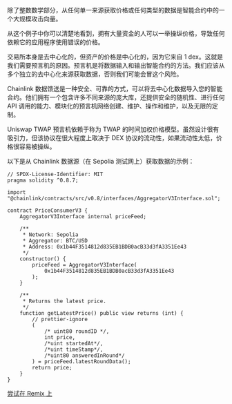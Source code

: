 除了整数数学部分，从任何单一来源获取价格或任何类型的数据是智能合约中的一个大规模攻击向量。

从这个例子中你可以清楚地看到，拥有大量资金的人可以一举操纵价格，导致任何依赖它的应用程序使用错误的价格。

交易所本身是去中心化的，但资产的价格是中心化的，因为它来自 1 dex。这就是我们需要预言机的原因。预言机是将数据输入和输出智能合约的方法。我们应该从多个独立的去中心化来源获取数据，否则我们可能会冒这个风险。

Chainlink 数据馈送是一种安全、可靠的方式，可以将去中心化数据导入您的智能合约。他们拥有一个包含许多不同来源的庞大库，还提供安全的随机性、进行任何 API 调用的能力、模块化的预言机网络创建、维护、操作和维护，以及无限的定制。

Uniswap TWAP 预言机依赖于称为 TWAP 的时间加权价格模型。虽然设计很有吸引力，但该协议在很大程度上取决于 DEX 协议的流动性，如果流动性太低，价格很容易被操纵。

以下是从 Chainlink 数据源（在 Sepolia 测试网上）获取数据的示例：

```
// SPDX-License-Identifier: MIT
pragma solidity ^0.8.7;

import "@chainlink/contracts/src/v0.8/interfaces/AggregatorV3Interface.sol";

contract PriceConsumerV3 {
    AggregatorV3Interface internal priceFeed;

    /**
     * Network: Sepolia
     * Aggregator: BTC/USD
     * Address: 0x1b44F3514812d835EB1BDB0acB33d3fA3351Ee43
     */
    constructor() {
        priceFeed = AggregatorV3Interface(
            0x1b44F3514812d835EB1BDB0acB33d3fA3351Ee43
        );
    }

    /**
     * Returns the latest price.
     */
    function getLatestPrice() public view returns (int) {
        // prettier-ignore
        (
            /* uint80 roundID */,
            int price,
            /*uint startedAt*/,
            /*uint timeStamp*/,
            /*uint80 answeredInRound*/
        ) = priceFeed.latestRoundData();
        return price;
    }
}

```

[尝试在 Remix 上](https://remix.ethereum.org/#url=https://docs.chain.link/samples/PriceFeeds/PriceConsumerV3.sol)
